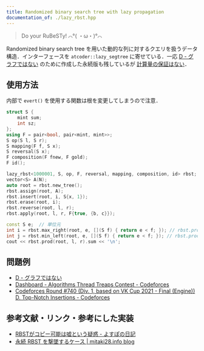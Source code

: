 ```yaml
---
title: Randomized binary search tree with lazy propagation
documentation_of: ./lazy_rbst.hpp
---
```


> Do your RuBeSTy! ⌒°( ・ω・)°⌒

Randomized binary search tree を用いた動的な列に対するクエリを扱うデータ構造．インターフェースを `atcoder::lazy_segtree` に寄せている．一応 [D - グラフではない](https://atcoder.jp/contests/arc030/tasks/arc030_4) のために作成した永続版も残しているが [計算量の保証はない](https://yosupo.hatenablog.com/entry/2015/10/29/222536)．

## 使用方法

内部で `evert()` を使用する関数は根を変更してしまうので注意．

```cpp
struct S {
    mint sum;
    int sz;
};
using F = pair<bool, pair<mint, mint>>;
S op(S l, S r);
S mapping(F f, S x);
S reversal(S x);
F composition(F fnew, F gold);
F id();

lazy_rbst<1000001, S, op, F, reversal, mapping, composition, id> rbst;
vector<S> A(N);
auto root = rbst.new_tree();
rbst.assign(root, A);
rbst.insert(root, i, S{x, 1});
rbst.erase(root, i);
rbst.reverse(root, l, r);
rbst.apply(root, l, r, F{true, {b, c}});

const S e;  // 単位元
int i = rbst.max_right(root, e, [](S f) { return e < f; }); // rbst.prod(root, 0, i) が true となるような最大の i を返す．単調性を仮定．atcoder::lazy_segtree と同じ．
int j = rbst.min_left(root, e, [](S f) { return e < f; }); // rbst.prod(root, j, size(root)) が true となるような最小の j を返す．単調性を仮定．atcoder::lazy_segtree と同じ．
cout << rbst.prod(root, l, r).sum << '\n';
```

## 問題例

- [D - グラフではない](https://atcoder.jp/contests/arc030/tasks/arc030_4)
- [Dashboard - Algorithms Thread Treaps Contest - Codeforces](https://codeforces.com/gym/102787)
- [Codeforces Round #740 (Div. 1, based on VK Cup 2021 - Final (Engine)) D. Top-Notch Insertions - Codeforces](https://codeforces.com/contest/1558/problem/D)

## 参考文献・リンク・参考にした実装

- [RBSTがコピー可能は嘘という疑惑 - よすぽの日記](https://yosupo.hatenablog.com/entry/2015/10/29/222536)
- [永続 RBST を撃墜するケース \| mitaki28.info blog](http://blog.mitaki28.info/1446205599273/)
